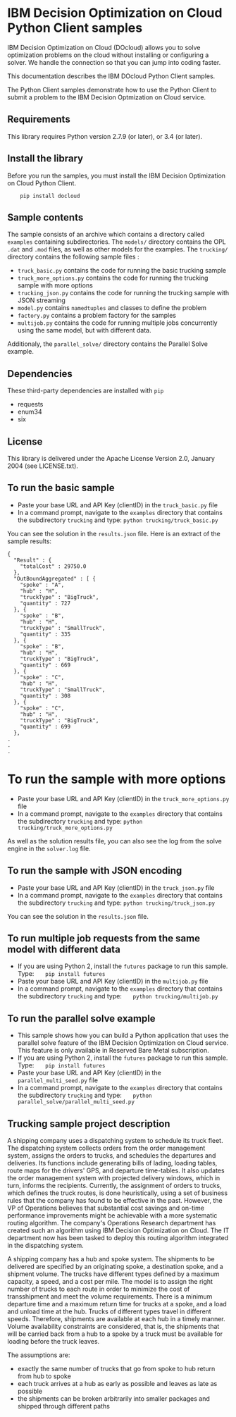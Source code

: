 # IBM Decision Optimization on Cloud Python Client samples

IBM Decision Optimization on Cloud (DOcloud) allows you to solve optimization
problems on the cloud without installing or configuring a solver. We handle
the connection so that you can jump into coding faster.

This documentation describes the IBM DOcloud Python Client samples.

The Python Client samples demonstrate how to use the Python Client to submit a problem to the IBM Decision Optmization on Cloud service.

## Requirements

This library requires Python  version 2.7.9 (or later), or 3.4 (or later).

## Install the library

Before you run the samples, you must install the IBM Decision Optimization on Cloud Python Client.

```
    pip install docloud
```

## Sample contents

The sample consists of an archive which contains a directory called `examples` containing subdirectories. The `models/` directory contains the OPL `.dat` and `.mod` files, as well as other models for the examples. The `trucking/`  directory contains the following sample files :
* `truck_basic.py` contains the code for running the basic trucking sample
* `truck_more_options.py` contains the code for running the trucking sample with more options
* `trucking_json.py` contains the code for running the trucking sample with JSON streaming
* `model.py` contains `namedtuples` and classes to define the problem
* `factory.py` contains a problem factory for the samples
* `multijob.py` contains the code for running multiple jobs concurrently using the same model, but with different data.

Additionaly, the `parallel_solve/` directory contains the Parallel Solve example.

## Dependencies

These third-party dependencies are installed with ``pip``
* requests
* enum34
* six

## License

This library is delivered under the  Apache License Version 2.0, January 2004 (see LICENSE.txt).

## To run the basic sample
* Paste your base URL and API Key (clientID) in the `truck_basic.py` file
* In a command prompt, navigate to the `examples` directory that contains the subdirectory `trucking` and type:
`python trucking/truck_basic.py` 

You can see the solution in the `results.json` file. Here is an extract of the sample results:
```
{
  "Result" : {
    "totalCost" : 29750.0
  },
  "OutBoundAggregated" : [ {
    "spoke" : "A",
    "hub" : "H",
    "truckType" : "BigTruck",
    "quantity" : 727
  }, {
    "spoke" : "B",
    "hub" : "H",
    "truckType" : "SmallTruck",
    "quantity" : 335
  }, {
    "spoke" : "B",
    "hub" : "H",
    "truckType" : "BigTruck",
    "quantity" : 669
  }, {
    "spoke" : "C",
    "hub" : "H",
    "truckType" : "SmallTruck",
    "quantity" : 308
  }, {
    "spoke" : "C",
    "hub" : "H",
    "truckType" : "BigTruck",
    "quantity" : 699
  }, 
.
.
.
```  
# To run the sample with more options
* Paste your base URL and API Key (clientID) in the `truck_more_options.py` file
* In a command prompt, navigate to the `examples` directory that contains the subdirectory `trucking` and type:
`python trucking/truck_more_options.py` 

As well as the solution results file, you can also see the log from the solve engine in the `solver.log` file.

## To run the sample with JSON encoding
* Paste your base URL and API Key (clientID) in the `truck_json.py` file
* In a command prompt, navigate to the `examples` directory that contains the subdirectory `trucking` and type:
`python trucking/truck_json.py` 

You can see the solution in the `results.json` file.


## To run multiple job requests from the same model with different data
* If you are using Python 2, install the `futures` package to run this sample. Type:
`   pip install futures`
* Paste your base URL and API Key (clientID) in the `multijob.py` file
* In a command prompt, navigate to the `examples` directory that contains the subdirectory `trucking` and type:
`   python trucking/multijob.py`

## To run the parallel solve example
* This sample shows how you can build a Python application that uses the parallel solve feature of the IBM Decision Optimization on Cloud service. This feature is only available in Reserved Bare Metal subscription.
* If you are using Python 2, install the `futures` package to run this sample. Type:
`   pip install futures`
* Paste your base URL and API Key (clientID) in the `parallel_multi_seed.py` file
* In a command prompt, navigate to the `examples` directory that contains the subdirectory `trucking` and type:
`   python parallel_solve/parallel_multi_seed.py`
 
## Trucking sample project description
A shipping company uses a dispatching system to schedule its truck fleet. The dispatching system collects orders from the order management system, assigns the orders to trucks, and schedules the departures and deliveries. Its functions include generating bills of lading, loading tables, route maps for the drivers' GPS, and departure time-tables. It also updates the order management system with projected delivery windows, which in turn, informs the recipients. Currently, the assignment of orders to trucks, which defines the truck routes, is done heuristically, using a set of business rules that the company has found to be effective in the past. However, the VP of Operations believes that substantial cost savings and on-time performance improvements might be achievable with a more systematic routing algorithm. The company's Operations Research department has created such an algorithm using IBM Decision Optimization on Cloud. The IT department now has been tasked to deploy this routing algorithm integrated in the dispatching system.

A shipping company has a hub and spoke system. The shipments to be delivered are specified by an originating spoke, a destination spoke, and a shipment volume. The trucks have different types defined by a maximum capacity, a speed, and a cost per mile. The model is to assign the right number of trucks to each route in order to minimize the cost of transshipment and meet the volume requirements. There is a minimum departure time and a maximum return time for trucks at a spoke, and a load and unload time at the hub. Trucks of different types travel in different speeds. Therefore, shipments are available at each hub in a timely manner. Volume availability constraints are considered, that is, the shipments that will be carried back from a hub to a spoke by a truck must be available for loading before the truck leaves.

The assumptions are: 
* exactly the same number of trucks that go from spoke to hub return from hub
  to spoke
* each truck arrives at a hub as early as possible and leaves as late as possible
* the shipments can be broken arbitrarily into smaller packages and  shipped through different paths
